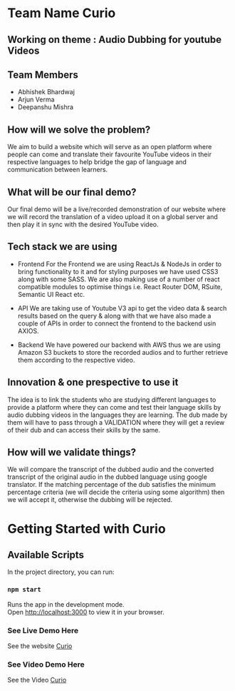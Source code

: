 # Team Name Curio
## Working on theme : Audio Dubbing for youtube Videos

## Team Members

- Abhishek Bhardwaj
- Arjun Verma
- Deepanshu Mishra


## How will we solve the problem?
We aim to build a website which will serve as an open platform where people can come and translate their favourite YouTube videos in their respective languages to help bridge the gap of language and communication between learners.


## What will be our final demo?
Our final demo will be a live/recorded demonstration of our website where we will record the translation of a video upload it on a global server and then play it in sync with the desired YouTube video.

## Tech stack we are using
- Frontend
For the Frontend we are using ReactJs & NodeJs in order to bring functionality to it  and for styling purposes we have used CSS3 along with some SASS. We are also making use of a number of react compatible modules to optimise things i.e. React Router DOM, RSuite, Semantic UI React etc.

- API
We are taking use of Youtube V3 api to get the video data & search results based on the query & along with that we have also made a couple of APIs in order to connect the frontend to the backend usin AXIOS.

- Backend
We have powered our backend with AWS thus we are using Amazon S3 buckets to store the recorded audios and to further retrieve them according to the respective video.

## Innovation & one prespective to use it
The idea is to link the students who are studying different languages to provide a platform where they can come and test their language skills by audio dubbing videos in the languages they are learning. The dub made by them will have to pass through a VALIDATION where they will get a review of their dub and can access their skills by the same.

## How will we validate things?
We will compare the transcript of the dubbed audio and the converted transcript of the original audio in the dubbed language using google translator. If the matching percentage of the dub satisfies the minimum percentage criteria (we will decide the criteria using some algorithm) then we will accept it, otherwise the dubbing will be rejected.


# Getting Started with Curio

## Available Scripts

In the project directory, you can run:

### `npm start`

Runs the app in the development mode.\
Open [http://localhost:3000](http://localhost:3000) to view it in your browser.


### See Live Demo Here

See the website [Curio](https://curiocic.netlify.app/) 

### See Video Demo Here
See the Video [Curio](https://drive.google.com/file/d/1_QZNT6NSO3dyy-Nv3BFoj5kl8zvfxL9l/view?usp=share_link)



